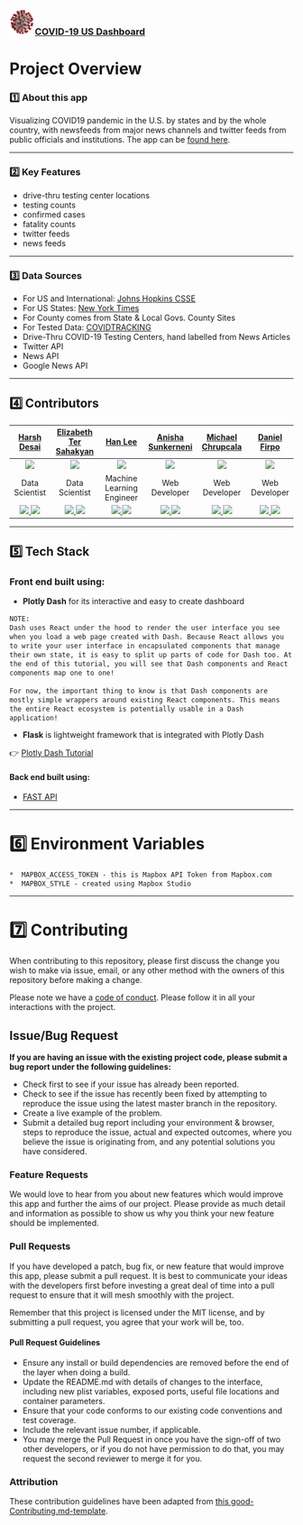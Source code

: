 ### <img src="assets/images/covid19-logo.png" width="45px" height="45px">[COVID-19 US Dashboard](https://ncov19.us/)

# Project Overview

### 1️⃣ About this app
Visualizing COVID19 pandemic in the U.S. by states and by the whole country, with newsfeeds from major news channels and twitter feeds from public officials and institutions. The app can be [found here](https://ncov19.us/).

---

### 2️⃣ Key Features

- drive-thru testing center locations
- testing counts
- confirmed cases
- fatality counts 
- twitter feeds
- news feeds

---

### 3️⃣ Data Sources

- For US and International: [Johns Hopkins CSSE](https://github.com/CSSEGISandData/COVID-19)
- For US States: [New York Times](https://github.com/nytimes/covid-19-data)
- For County comes from State & Local Govs. County Sites
- For Tested Data: [COVIDTRACKING](https://covidtracking.com/api/)
- Drive-Thru COVID-19 Testing Centers, hand labelled from News Articles
- Twitter API
- News API
- Google News API

---

## 4️⃣ Contributors

| [Harsh Desai](https://github.com/hurshd0)     | [Elizabeth Ter Sahakyan](https://github.com/elizabethts) | [Han Lee](https://github.com/leehanchung) |[Anisha Sunkerneni](https://github.com/ars394) | [Michael Chrupcala](https://github.com/mchrupcala) | [Daniel Firpo](https://github.com/Turtled) |
| :--------------------: | :--------------------: | :--------------------: | :--------------------: | :--------------------: | :--------------------: | 
| <img src="https://avatars2.githubusercontent.com/u/16807421?s=400&u=844b3a27a223f7e3e2b3318e6a917d3641f93d6a&v=4" width = "200" /> | <img src="https://avatars1.githubusercontent.com/u/30808123?s=400&u=7757b1986b1e1713f378b402cb4e0a43b33ed451&v=4" width = "200" /> | <img src="https://avatars2.githubusercontent.com/u/4794839?s=400&u=1b4ce1a3a102b472ceaeae0f7f5b45df39f80322&v=4" width = "200" /> | <img src="https://media-exp1.licdn.com/dms/image/C5603AQGNbwDHi380iw/profile-displayphoto-shrink_200_200/0?e=1590624000&v=beta&t=EADYs8ZsWrS495ZsoIXd3X-7h8JYydf8RLPwMzIQbT4" width = "200" /> | <img src="https://avatars2.githubusercontent.com/u/52679312?s=400&u=9867ceebb039cd6d281940d5afb7a080e45e7385&v=4" width = "200" /> | <img src="https://avatars1.githubusercontent.com/u/17069338?s=460&u=cffb3688f1e8ad08518b791de36467775c8d92f3&v=4" width = "200" /> | 
| Data Scientist | Data Scientist | Machine Learning Engineer | Web Developer |  Web Developer |  Web Developer |
| [<img src="https://github.com/favicon.ico" width="20"> ](https://github.com/hurshd0) [ <img src="https://static.licdn.com/sc/h/al2o9zrvru7aqj8e1x2rzsrca" width="20"> ](https://www.linkedin.com/in/hurshd/)                   |[<img src="https://github.com/favicon.ico" width="20"> ](https://github.com/elizabethts) [ <img src="https://static.licdn.com/sc/h/al2o9zrvru7aqj8e1x2rzsrca" width="20"> ](https://www.linkedin.com/in/elizabethts/)    |[<img src="https://github.com/favicon.ico" width="20"> ](https://github.com/leehanchung) [ <img src="https://static.licdn.com/sc/h/al2o9zrvru7aqj8e1x2rzsrca" width="20"> ](https://www.linkedin.com/in/hanchunglee/)    |[<img src="https://github.com/favicon.ico" width="20"> ](https://github.com/ars394) [ <img src="https://static.licdn.com/sc/h/al2o9zrvru7aqj8e1x2rzsrca" width="20"> ](https://www.linkedin.com/in/anishasunkerneni/) | [<img src="https://github.com/favicon.ico" width="20"> ](https://github.com/mchrupcala) [ <img src="https://static.licdn.com/sc/h/al2o9zrvru7aqj8e1x2rzsrca" width="20"> ](https://www.linkedin.com/in/michaelchrupcala/) | [<img src="https://github.com/favicon.ico" width="20"> ](https://github.com/Turtled) [ <img src="https://static.licdn.com/sc/h/al2o9zrvru7aqj8e1x2rzsrca" width="20"> ](https://www.linkedin.com/in/daniel-firpo/)     

---

## 5️⃣ Tech Stack

### Front end built using:

- **Plotly Dash** for its interactive and easy to create dashboard 
```
NOTE:
Dash uses React under the hood to render the user interface you see when you load a web page created with Dash. Because React allows you to write your user interface in encapsulated components that manage their own state, it is easy to split up parts of code for Dash too. At the end of this tutorial, you will see that Dash components and React components map one to one!

For now, the important thing to know is that Dash components are mostly simple wrappers around existing React components. This means the entire React ecosystem is potentially usable in a Dash application!
```

- **Flask** is lightweight framework that is integrated with Plotly Dash

👉 [Plotly Dash Tutorial](https://dash.plotly.com/layout)

#### Back end built using:

- [FAST API](https://fastapi.tiangolo.com/)

---

# 6️⃣ Environment Variables

    *  MAPBOX_ACCESS_TOKEN - this is Mapbox API Token from Mapbox.com
    *  MAPBOX_STYLE - created using Mapbox Studio

---

# 7️⃣ Contributing

When contributing to this repository, please first discuss the change you wish to make via issue, email, or any other method with the owners of this repository before making a change.

Please note we have a [code of conduct](./CODE_OF_CONDUCT.md). Please follow it in all your interactions with the project.

## Issue/Bug Request
   
 **If you are having an issue with the existing project code, please submit a bug report under the following guidelines:**
 - Check first to see if your issue has already been reported.
 - Check to see if the issue has recently been fixed by attempting to reproduce the issue using the latest master branch in the repository.
 - Create a live example of the problem.
 - Submit a detailed bug report including your environment & browser, steps to reproduce the issue, actual and expected outcomes,  where you believe the issue is originating from, and any potential solutions you have considered.

### Feature Requests

We would love to hear from you about new features which would improve this app and further the aims of our project. Please provide as much detail and information as possible to show us why you think your new feature should be implemented.

### Pull Requests

If you have developed a patch, bug fix, or new feature that would improve this app, please submit a pull request. It is best to communicate your ideas with the developers first before investing a great deal of time into a pull request to ensure that it will mesh smoothly with the project.

Remember that this project is licensed under the MIT license, and by submitting a pull request, you agree that your work will be, too.

#### Pull Request Guidelines

- Ensure any install or build dependencies are removed before the end of the layer when doing a build.
- Update the README.md with details of changes to the interface, including new plist variables, exposed ports, useful file locations and container parameters.
- Ensure that your code conforms to our existing code conventions and test coverage.
- Include the relevant issue number, if applicable.
- You may merge the Pull Request in once you have the sign-off of two other developers, or if you do not have permission to do that, you may request the second reviewer to merge it for you.

### Attribution

These contribution guidelines have been adapted from [this good-Contributing.md-template](https://gist.github.com/PurpleBooth/b24679402957c63ec426).
